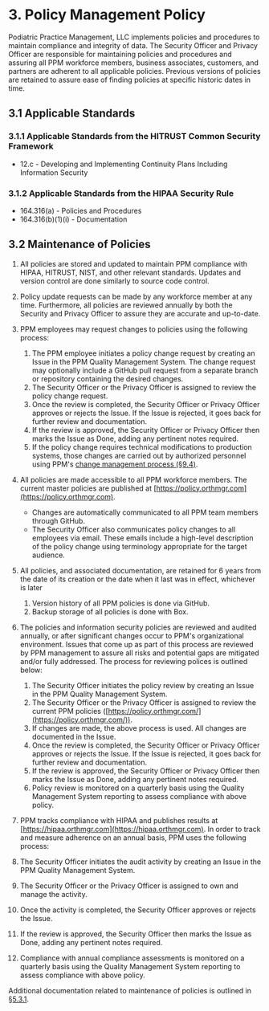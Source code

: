 # 3. Policy Management Policy

Podiatric Practice Management, LLC implements policies and procedures
to maintain compliance and integrity of data. The Security Officer and
Privacy Officer are responsible for maintaining policies and
procedures and assuring all PPM workforce members, business
associates, customers, and partners are adherent to all applicable
policies. Previous versions of policies are retained to assure ease of
finding policies at specific historic dates in time.

## 3.1 Applicable Standards

### 3.1.1 Applicable Standards from the HITRUST Common Security Framework

* 12.c - Developing and Implementing Continuity Plans Including Information Security

### 3.1.2 Applicable Standards from the HIPAA Security Rule

* 164.316(a) - Policies and Procedures
* 164.316(b)(1)(i) - Documentation

## 3.2 Maintenance of Policies

1. All policies are stored and updated to maintain PPM compliance with
   HIPAA, HITRUST, NIST, and other relevant standards. Updates and
   version control are done similarly to source code control.
   
2. Policy update requests can be made by any workforce member at any
time. Furthermore, all policies are reviewed annually by both the
Security and Privacy Officer to assure they are accurate and
up-to-date.

3. PPM employees may request changes to policies using the following
process:
    1. The PPM employee initiates a policy change request by creating
    an Issue in the PPM Quality Management System. The change request
    may optionally include a GitHub pull request from a separate
    branch or repository containing the desired changes.
    2. The Security Officer or the Privacy Officer is assigned to
    review the policy change request.
    3. Once the review is completed, the Security Officer or Privacy
    Officer approves or rejects the Issue. If the Issue is rejected,
    it goes back for further review and documentation.
    4. If the review is approved, the Security Officer or Privacy
    Officer then marks the Issue as Done, adding any pertinent notes
    required.
    5. If the policy change requires technical modifications to
    production systems, those changes are carried out by authorized
    personnel using PPM's [change management process
    (§9.4)](#9.4-changing-existing-systems).

4. All policies are made accessible to all PPM workforce members. The
current master policies are published at [https://policy.orthmgr.com](https://policy.orthmgr.com). 
   * Changes are automatically communicated to all PPM team members
   through GitHub.
   * The Security Officer also communicates policy changes to all
   employees via email. These emails include a high-level description
   of the policy change using terminology appropriate for the target
   audience. 

5. All policies, and associated documentation, are retained for 6
   years from the date of its creation or the date when it last was in
   effect, whichever is later 
   1. Version history of all PPM policies is done via GitHub.
   2. Backup storage of all policies is done with Box.

6. The policies and information security policies are reviewed and
  audited annually, or after significant changes occur to PPM's
  organizational environment. Issues that come up as part of this
  process are reviewed by PPM management to assure all risks and
  potential gaps are mitigated and/or fully addressed. The process for
  reviewing polices is outlined below: 
    1. The Security Officer initiates the policy review by creating an Issue in the PPM Quality Management System. 
    2. The Security Officer or the Privacy Officer is assigned to review the current PPM policies ([https://policy.orthmgr.com/](https://policy.orthmgr.com/)). 
    3. If changes are made, the above process is used. All changes are documented in the Issue.
    4. Once the review is completed, the Security Officer or Privacy Officer approves or rejects the Issue. If the Issue is rejected, it goes back for further review and documentation.
    5. If the review is approved, the Security Officer or Privacy Officer then marks the Issue as Done, adding any pertinent notes required.
    6. Policy review is monitored on a quarterly basis using the Quality Management System reporting to assess compliance with above policy.

7.  PPM tracks compliance with HIPAA and publishes results at [https://hipaa.orthmgr.com](https://hipaa.orthmgr.com). In order to track and measure adherence on an annual basis, PPM uses the following process:
  1. The Security Officer initiates the audit activity by creating an Issue in the PPM Quality Management System.
  2. The Security Officer or the Privacy Officer is assigned to own and manage the activity.
  3. Once the activity is completed, the Security Officer approves or rejects the Issue.
  5. If the review is approved, the Security Officer then marks the Issue as Done, adding any pertinent notes required.
  6. Compliance with annual compliance assessments is monitored on a quarterly basis using the Quality Management System reporting to assess compliance with above policy.

Additional documentation related to maintenance of policies is outlined in [§5.3.1](#5.3-security-officer).
